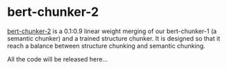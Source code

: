 # bert-chunker-2
[bert-chunker-2](https://huggingface.co/tim1900/bert-chunker-2) is a 0.1:0.9 linear weight merging of our bert-chunker-1 (a semantic chunker) and a trained structure chunker. It is designed so that it reach a balance between structure chunking and semantic chunking.

All the code will be released here...
